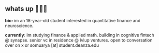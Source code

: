 ## whats up 🙋🏽‍♂️

**bio:** im an 18-year-old student interested in quantitative finance and neuroscience.

**currently:** im studying finance & applied math. building in cognitive fintech @ synapse. senior vc in residence @ lvlup ventures. 
open to conversation over on x or somuarya [at] student.deanza.edu

